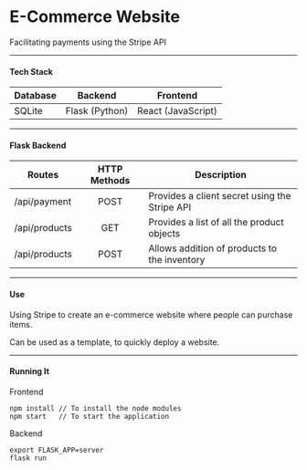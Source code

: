 # E-Commerce Website

Facilitating payments using the Stripe API

---

#### **Tech Stack**

| Database |    Backend     | Frontend           |
| -------- | :------------: | ------------------ |
| SQLite   | Flask (Python) | React (JavaScript) |

---

#### **Flask Backend**

| Routes        | HTTP Methods | Description                                   |
| ------------- | :----------: | --------------------------------------------- |
| /api/payment  |     POST     | Provides a client secret using the Stripe API |
| /api/products |     GET      | Provides a list of all the product objects    |
| /api/products |     POST     | Allows addition of products to the inventory  |

---

#### **Use**

Using Stripe to create an e-commerce website where people can purchase items.

Can be used as a template, to quickly deploy a website.

---

#### **Running It**

Frontend

```
npm install // To install the node modules
npm start   // To start the application
```

Backend

```
export FLASK_APP=server
flask run
```
